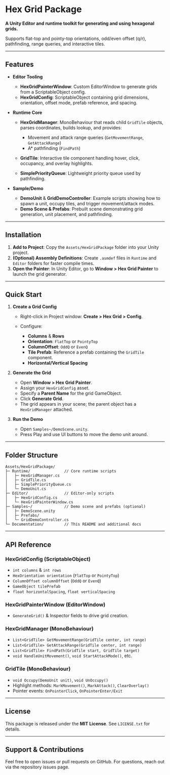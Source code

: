 # Hex Grid Package

**A Unity Editor and runtime toolkit for generating and using hexagonal grids.**

Supports flat-top and pointy-top orientations, odd/even offset (q/r), pathfinding, range queries, and interactive tiles.

---

## Features

* **Editor Tooling**

  * **HexGridPainterWindow**: Custom EditorWindow to generate grids from a ScriptableObject config.
  * **HexGridConfig**: ScriptableObject containing grid dimensions, orientation, offset mode, prefab reference, and spacing.

* **Runtime Core**

  * **HexGridManager**: MonoBehaviour that reads child `GridTile` objects, parses coordinates, builds lookup, and provides:

    * Movement and attack range queries (`GetMovementRange`, `GetAttackRange`)
    * A\* pathfinding (`FindPath`)
  * **GridTile**: Interactive tile component handling hover, click, occupancy, and overlay highlights.
  * **SimplePriorityQueue**: Lightweight priority queue used by pathfinding.

* **Sample/Demo**

  * **DemoUnit** & **GridDemoController**: Example scripts showing how to spawn a unit, occupy tiles, and trigger movement/attack modes.
  * **Demo Scene & Prefabs**: Prebuilt scene demonstrating grid generation, unit placement, and pathfinding.

---

## Installation

1. **Add to Project**: Copy the `Assets/HexGridPackage` folder into your Unity project.
2. **(Optional) Assembly Definitions**: Create `.asmdef` files in `Runtime` and `Editor` folders for faster compile times.
3. **Open the Painter**: In Unity Editor, go to **Window > Hex Grid Painter** to launch the grid generator.

---

## Quick Start

1. **Create a Grid Config**

   * Right-click in Project window: **Create > Hex Grid > Config**.
   * Configure:

     * **Columns** & **Rows**
     * **Orientation**: `FlatTop` or `PointyTop`
     * **ColumnOffset**: `OddQ` or `EvenQ`
     * **Tile Prefab**: Reference a prefab containing the `GridTile` component.
     * **Horizontal/Vertical Spacing**

2. **Generate the Grid**

   * Open **Window > Hex Grid Painter**.
   * Assign your `HexGridConfig` asset.
   * Specify a **Parent Name** for the grid GameObject.
   * Click **Generate Grid**.
   * The grid appears in your scene; the parent object has a `HexGridManager` attached.

3. **Run the Demo**

   * Open `Samples~/DemoScene.unity`.
   * Press Play and use UI buttons to move the demo unit around.

---

## Folder Structure

```
Assets/HexGridPackage/
├─ Runtime/               // Core runtime scripts
│   ├─ HexGridManager.cs
│   ├─ GridTile.cs
│   ├─ SimplePriorityQueue.cs
│   └─ DemoUnit.cs
├─ Editor/                // Editor-only scripts
│   ├─ HexGridConfig.cs
│   └─ HexGridPainterWindow.cs
├─ Samples~/              // Demo scene and prefabs (optional)
│   ├─ DemoScene.unity
│   ├─ Prefabs/
│   └─ GridDemoController.cs
└─ Documentation/         // This README and additional docs
```

---

## API Reference

### HexGridConfig (ScriptableObject)

* `int columns` & `int rows`
* `HexOrientation orientation` (`FlatTop` or `PointyTop`)
* `ColumnOffset columnOffset` (`OddQ` or `EvenQ`)
* `GameObject tilePrefab`
* `float horizontalSpacing`, `float verticalSpacing`

### HexGridPainterWindow (EditorWindow)

* `GenerateGrid()` & Inspector fields to drive grid creation.

### HexGridManager (MonoBehaviour)

* `List<GridTile> GetMovementRange(GridTile center, int range)`
* `List<GridTile> GetAttackRange(GridTile center, int range)`
* `List<GridTile> FindPath(GridTile start, GridTile target)`
* `void HandleUnitMovement()`, `void StartAttackMode()`, etc.

### GridTile (MonoBehaviour)

* `void Occupy(DemoUnit unit)`, `void UnOccupy()`
* Highlight methods: `MarkMovement()`, `MarkAttack()`, `ClearOverlay()`
* Pointer events: `OnPointerClick`, `OnPointerEnter/Exit`

---

## License

This package is released under the **MIT License**. See `LICENSE.txt` for details.

---

## Support & Contributions

Feel free to open issues or pull requests on GitHub. For questions, reach out via the repository issues page.
